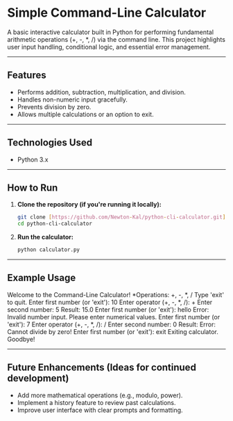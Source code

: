 # Simple Command-Line Calculator

A basic interactive calculator built in Python for performing fundamental arithmetic operations (+, -, *, /) via the command line. This project highlights user input handling, conditional logic, and essential error management.

---

## Features

* Performs addition, subtraction, multiplication, and division.
* Handles non-numeric input gracefully.
* Prevents division by zero.
* Allows multiple calculations or an option to exit.

---

## Technologies Used

* Python 3.x

---

## How to Run

1.  **Clone the repository (if you're running it locally):**
    ```bash
    git clone [https://github.com/Newton-Kal/python-cli-calculator.git](https://github.com/Newton-Kal/python-cli-calculator.git)
    cd python-cli-calculator
    ```
2.  **Run the calculator:**
    ```bash
    python calculator.py
    ```

---

## Example Usage

   Welcome to the Command-Line Calculator!
   *Operations: +, -, *, /
   Type 'exit' to quit.
   Enter first number (or 'exit'): 10
   Enter operator (+, -, *, /): +
   Enter second number: 5
   Result: 15.0
   Enter first number (or 'exit'): hello
   Error: Invalid number input. Please enter numerical values.
   Enter first number (or 'exit'): 7
   Enter operator (+, -, *, /): /
   Enter second number: 0
   Result: Error: Cannot divide by zero!
   Enter first number (or 'exit'): exit
   Exiting calculator. Goodbye!
   
---

## Future Enhancements (Ideas for continued development)

* Add more mathematical operations (e.g., modulo, power).
* Implement a history feature to review past calculations.
* Improve user interface with clear prompts and formatting.

